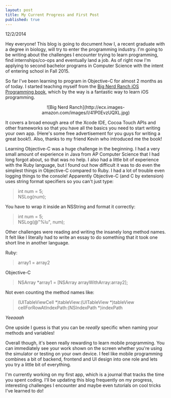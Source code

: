 ```yaml
---
layout: post
title: My Current Progress and First Post
published: true
---
```


<div style="font-size: 1 em">12/2/2014</div>

Hey everyone! This blog is going to document how I, a recent graduate with a degree in biology, will try to enter the programming industry. I'm going to be writing about the challenges I encounter trying to learn programming, find internships/co-ops and eventually land a job. As of right now I'm applying to second bachelor programs in Computer Science with the intent of entering school in Fall 2015. 

So far I've been learning to program in Objective-C for almost 2 months as of today. I started teaching myself from the [Big Nerd Ranch iOS Programming book](http://www.amazon.com/iOS-Programming-Ranch-Guide-Edition/dp/0321942051), which by the way is a fantastic way to learn iOS programming. 

<div style="text-align:center" markdown="1">
![Big Nerd Ranch](http://ecx.images-amazon.com/images/I/41P0EvzUQXL.jpg)
</div>

It covers a broad enough area of the Xcode IDE, Cocoa Touch APIs and other frameworks so that you have all the basics you need to start writing your own app. (Here's some free advertisement for you guys for writing a great book!). Also, thanks to my friend Kevin who introduced me the book!


Learning Objective-C was a huge challenge in the beginning. I had a very small amount of experience in Java from AP Computer Science that I had long forgot about, so that was no help. I also had a little bit of experience with the Ruby language, but I found out how difficult it was to do even the simplest things in Objective-C compared to Ruby. 
I had a lot of trouble even logging things to the console! Apparently Objective-C (and C by extension) uses string format specifiers so you can't just type:

> int num = 5; <br>
  NSLog(num);

You have to wrap it inside an NSString and format it correctly:

> int num = 5;  <br>
 NSLog(@"%lu", num);
 


Other challenges were reading and writing the insanely long method names. It felt like I literally had to write an essay to do something that it took one short line in another language.

Ruby:

> array1 = array2

Objective-C

> NSArray *array1 = [NSArray arrayWithArray:array2];



Not even counting the method names like:

> (UITableViewCell *)tableView:(UITableView *)tableView cellForRowAtIndexPath:(NSIndexPath *)indexPath

_Yeeaaah_

One upside I guess is that you can be _reeally_ specific when naming your methods and variables!

Overall though, it's been really rewarding to learn mobile programming. You can immediately see your work shown on the screen whether you're using the simulator or testing on your own device. I feel like mobile programming combines a bit of backend, frontend and UI design into one role and lets you try a little bit of everything. 

I'm currently working on my first app, which is a journal that tracks the time you spent coding. I'll be updating this blog frequently on my progress, interesting challenges I encounter and maybe even tutorials on cool tricks I've learned to do!
